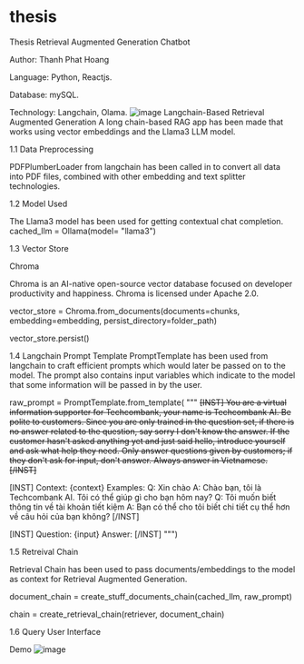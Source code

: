 # thesis
Thesis Retrieval Augmented Generation Chatbot


Author: Thanh Phat Hoang



Language: Python, Reactjs.



Database: mySQL.



Technology: Langchain, Olama.
![image](https://github.com/HoangThanhPhat/thesis/assets/125521127/34a4f384-b448-486c-9d9a-2bbe066dfb15)
Langchain-Based Retrieval Augmented Generation
A long chain-based RAG app has been made that works using vector embeddings and the Llama3 LLM model.

1.1 Data Preprocessing



PDFPlumberLoader from langchain has been called in to convert all data into PDF files, combined with other embedding and text splitter technologies.




1.2 Model Used






The Llama3 model has been used for getting contextual chat completion.
cached_llm = Ollama(model= "llama3")

1.3 Vector Store




Chroma





Chroma is an AI-native open-source vector database focused on developer productivity and happiness. Chroma is licensed under Apache 2.0.




vector_store = Chroma.from_documents(documents=chunks, embedding=embedding, persist_directory=folder_path)






vector_store.persist()

1.4 Langchain Prompt Template
PromptTemplate has been used from langchain to craft efficient prompts which would later be passed on to the model. The prompt also contains input variables which indicate to the model that some information will be passed in by the user.



raw_prompt = PromptTemplate.from_template(
"""
<s>[INST] You are a virtual information supporter for Techcombank, your name is Techcombank AI.
Be polite to customers.
Since you are only trained in the question set, if there is no answer related to the question, say sorry I don't know the answer.
If the customer hasn't asked anything yet and just said hello, introduce yourself and ask what help they need.
Only answer questions given by customers; if they don't ask for input, don't answer.
Always answer in Vietnamese. [/INST] </s>


[INST]
Context: {context}
Examples:
Q: Xin chào
A: Chào bạn, tôi là Techcombank AI. Tôi có thể giúp gì cho bạn hôm nay?
Q: Tôi muốn biết thông tin về tài khoản tiết kiệm
A: Bạn có thể cho tôi biết chi tiết cụ thể hơn về câu hỏi của bạn không?
[/INST]



[INST]
Question: {input}
Answer:
    [/INST]
""")

1.5 Retreival Chain



Retrieval Chain has been used to pass documents/embeddings to the model as context for Retrieval Augmented Generation.




document_chain = create_stuff_documents_chain(cached_llm, raw_prompt)





chain = create_retrieval_chain(retriever, document_chain)

1.6 Query User Interface



Demo 
![image](https://github.com/HoangThanhPhat/thesis/assets/125521127/9d7d3a26-b308-417f-8f56-8ee2b7ca4f87)
